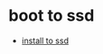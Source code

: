 # boot to ssd

* [install to ssd](https://jetsonhacks.com/2023/05/30/jetson-orin-nano-tutorial-ssd-install-boot-and-jetpack-setup/)